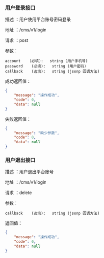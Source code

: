 ### 用户登录接口

描述 ：用户使用平台账号密码登录

地址 ：/cms/v1/login

请求 ：post

参数：

```
account    (必填):   string (用户手机号)
password    (必填):   string (用户密码)
callback    (选填):   string (jsonp 回调方法)
```

成功返回值：
```json
{
    "message": "操作成功",
    "code": 0,
    "data": null
}
```

失败返回值：
```json
{
    "message": "缺少参数",
    "code": 0,
    "data": null
}
```


### 用户退出接口

描述 ：用户退出平台账号

地址 ：/cms/v1/login

请求 ：delete

参数：

```
callback    (选填):   string (jsonp 回调方法)
```

返回值：
```json
{
    "message": "操作成功",
    "code": 0,
    "data": null
}
```